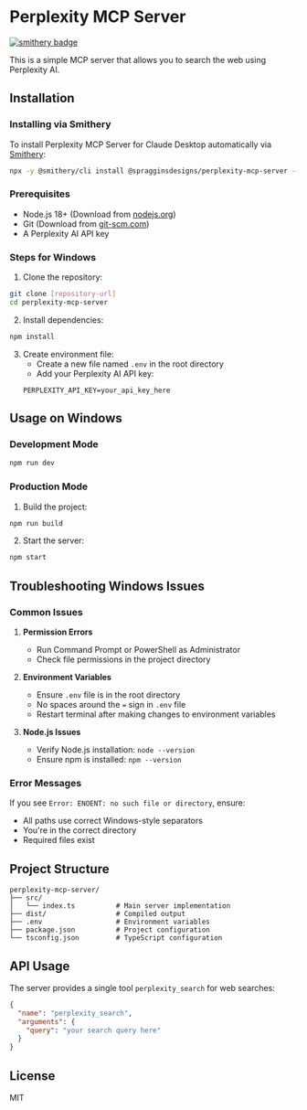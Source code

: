 # Perplexity MCP Server

[![smithery badge](https://smithery.ai/badge/@spragginsdesigns/perplexity-mcp-server)](https://smithery.ai/server/@spragginsdesigns/perplexity-mcp-server)

This is a simple MCP server that allows you to search the web using Perplexity AI.

## Installation

### Installing via Smithery

To install Perplexity MCP Server for Claude Desktop automatically via [Smithery](https://smithery.ai/server/@spragginsdesigns/perplexity-mcp-server):

```bash
npx -y @smithery/cli install @spragginsdesigns/perplexity-mcp-server --client claude
```

### Prerequisites
- Node.js 18+ (Download from [nodejs.org](https://nodejs.org/))
- Git (Download from [git-scm.com](https://git-scm.com/download/win))
- A Perplexity AI API key

### Steps for Windows

1. Clone the repository:
```bash
git clone [repository-url]
cd perplexity-mcp-server
```

2. Install dependencies:
```bash
npm install
```

3. Create environment file:
   - Create a new file named `.env` in the root directory
   - Add your Perplexity AI API key:
   ```env
   PERPLEXITY_API_KEY=your_api_key_here
   ```

## Usage on Windows

### Development Mode
```bash
npm run dev
```

### Production Mode
1. Build the project:
```bash
npm run build
```

2. Start the server:
```bash
npm start
```

## Troubleshooting Windows Issues

### Common Issues

1. **Permission Errors**
   - Run Command Prompt or PowerShell as Administrator
   - Check file permissions in the project directory

2. **Environment Variables**
   - Ensure `.env` file is in the root directory
   - No spaces around the `=` sign in `.env` file
   - Restart terminal after making changes to environment variables

3. **Node.js Issues**
   - Verify Node.js installation: `node --version`
   - Ensure npm is installed: `npm --version`

### Error Messages

If you see `Error: ENOENT: no such file or directory`, ensure:
- All paths use correct Windows-style separators
- You're in the correct directory
- Required files exist

## Project Structure
```
perplexity-mcp-server/
├── src/
│   └── index.ts          # Main server implementation
├── dist/                 # Compiled output
├── .env                  # Environment variables
├── package.json          # Project configuration
└── tsconfig.json         # TypeScript configuration
```

## API Usage

The server provides a single tool `perplexity_search` for web searches:

```json
{
  "name": "perplexity_search",
  "arguments": {
    "query": "your search query here"
  }
}
```

## License

MIT
